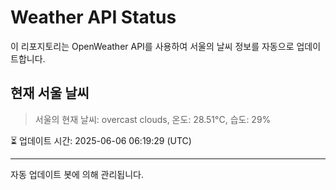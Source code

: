 
# Weather API Status

이 리포지토리는 OpenWeather API를 사용하여 서울의 날씨 정보를 자동으로 업데이트합니다.

## 현재 서울 날씨
> 서울의 현재 날씨: overcast clouds, 온도: 28.51°C, 습도: 29%

⏳ 업데이트 시간: 2025-06-06 06:19:29 (UTC)

---
자동 업데이트 봇에 의해 관리됩니다.
